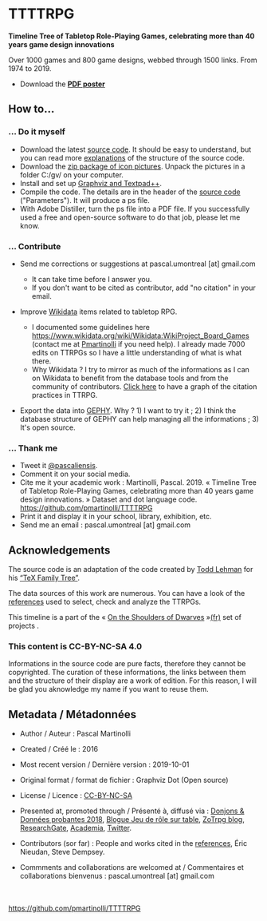 # TTTTRPG
**Timeline Tree of Tabletop Role-Playing Games, celebrating more than 40 years game design innovations**

Over 1000 games and 800 game designs, webbed through 1500 links. From 1974 to 2019.

* Download the **[PDF poster](https://github.com/pmartinolli/TTTTRPG/blob/master/files/ttttrpg.pdf)**


## How to... 

### ... Do it myself 

* Download the latest [source code](https://github.com/pmartinolli/TTTTRPG/blob/master/files/ttttrpg.gv). It should be easy to understand, but you can read more [explanations](https://jdr.hypotheses.org/919) of the structure of the source code. 
* Download the [zip package of icon pictures](https://drive.google.com/open?id=1N30n0QYaGSWLJTzJwPzn3wuklmib3zI8). Unpack the pictures in a folder C:/gv/ on your computer.
* Install and set up [Graphviz and Textpad++](http://zotrpg.blogspot.com/2016/05/creating-graph-for-od.html).
* Compile the code. The details are in the header of the [source code](https://github.com/pmartinolli/TTTTRPG/blob/master/files/ttttrpg.gv) ("Parameters"). It will produce a ps file.
* With Adobe Distiller, turn the ps file into a PDF file. If you successfully used a free and open-source software to do that job, please let me know. 


### ... Contribute

* Send me corrections or suggestions at pascal.umontreal [at] gmail.com 
  * It can take time before I answer you.
  * If you don't want to be cited as contributor, add "no citation" in your email.
  
* Improve [Wikidata](https://www.wikidata.org) items related to tabletop RPG. 
  * I documented some guidelines here https://www.wikidata.org/wiki/Wikidata:WikiProject_Board_Games (contact me at [Pmartinolli](https://www.wikidata.org/wiki/User:Pmartinolli) if you need help). I already made 7000 edits on TTRPGs so I have a little understanding of what is what there.
  * Why Wikidata ? I try to mirror as much of the informations as I can on Wikidata to benefit from the database tools and from the community of contributors. [Click here](https://query.wikidata.org/#%23defaultView%3AGraph%0ASELECT%20%3Fitem%20%3FitemLabel%20%3Fcited_works%20%3Fcited_worksLabel%20%0AWHERE%0A%7B%0A%20%20%20%20%3Fitem%20%20wdt%3AP31%20wd%3AQ1643932%20.%20%20%20%23%20instance%20%3D%20ttrpg%0A%20%20%20%20%3Fitem%20%20wdt%3AP2860%20%20%20%20%3Fcited_works%20%20.%20%20%20%23%20which%20cites%20works%0A%20%20%20%20%3Fcited_works%20wdt%3AP31%20wd%3AQ1643932%20%20%20%20%20%20.%20%20%20%23%20that%20are%20TTRPG%20%20%0A%20%20%20%20SERVICE%20wikibase%3Alabel%20%7B%20bd%3AserviceParam%20wikibase%3Alanguage%20%22en%22%20%7D%0A%7D%0A) to have a graph of the citation practices in TTRPG. 
  
* Export the data into [GEPHY](https://gephi.org/). Why ? 1) I want to try it ; 2) I think the database structure of GEPHY can help managing all the informations ; 3) It's open source.

### ... Thank me

- Tweet it [@pascaliensis](https://twitter.com/Pascaliensis).
- Comment it on your social media.
- Cite me it your academic work : Martinolli, Pascal. 2019. « Timeline Tree of Tabletop Role-Playing Games, celebrating more than 40 years game design innovations. » Dataset and dot language code. https://github.com/pmartinolli/TTTTRPG
- Print it and display it in your school, library, exhibition, etc.
- Send me an email : pascal.umontreal [at] gmail.com

## Acknowledgements 

The source code is an adaptation of the code created by [Todd Lehman](https://tex.stackexchange.com/users/8499/todd-lehman) for his [“TeX Family Tree”](https://tex.stackexchange.com/questions/42594/tex-family-tree-with-timeline). 

The data sources of this work are numerous. You can have a look of the [references](https://github.com/pmartinolli/TTTTRPG/blob/master/files/ttttrpg-sources.md) used to select, check and analyze the TTRPGs.

This timeline is a part of the « [On the Shoulders of Dwarves](http://zotrpg.blogspot.com/search/label/on%20the%20shoulders%20of%20dwarves) »[(fr)](https://jdr.hypotheses.org/category/sur-les-epaules-des-nains) set of projects .

### This content is CC-BY-NC-SA 4.0 

Informations in the source code are pure facts, therefore they cannot be copyrighted. The curation of these informations, the links between them and the structure of their display are a work of edition. For this reason, I will be glad you aknowledge my name if you want to reuse them.


## Metadata / Métadonnées

* Author / Auteur : Pascal Martinolli

* Created / Créé le : 2016

* Most recent version / Dernière version : 2019-10-01

* Original format / format de fichier : Graphviz Dot (Open source)

* License / Licence : [CC-BY-NC-SA](https://creativecommons.org/licenses/by-nc-sa/4.0/)

* Presented at, promoted through / Présenté à, diffusé via : [Donjons & Données probantes 2018](http://hdl.handle.net/1866/21088), [Blogue Jeu de rôle sur table](https://jdr.hypotheses.org/category/graphe), [ZoTrpg blog](https://zotrpg.blogspot.com/search/label/timeline), [ResearchGate](https://www.researchgate.net/publication/333489073_Timeline_genealogic_and_phylomemetic_tree_of_role-playing_game_designs_Celebrating_40_years_of_game_innovations_from_1974_to_2019_partially_released), [Academia](https://www.academia.edu/39317882/Timeline_genealogic_and_phylomemetic_tree_of_role-playing_game_designs_Celebrating_40_years_of_game_innovations_from_1974_to_today_partially_released_), [Twitter](https://twitter.com/Pascaliensis/status/1177314806442921985).

* Contributors (sor far) : People and works cited in the [references](https://github.com/pmartinolli/TTTTRPG/blob/master/files/ttttrpg-sources.md), Éric Nieudan, Steve Dempsey.

* Commments and collaborations are welcomed at / Commentaires et collaborations bienvenus : pascal.umontreal [at] gmail.com



\
\
https://github.com/pmartinolli/TTTTRPG
